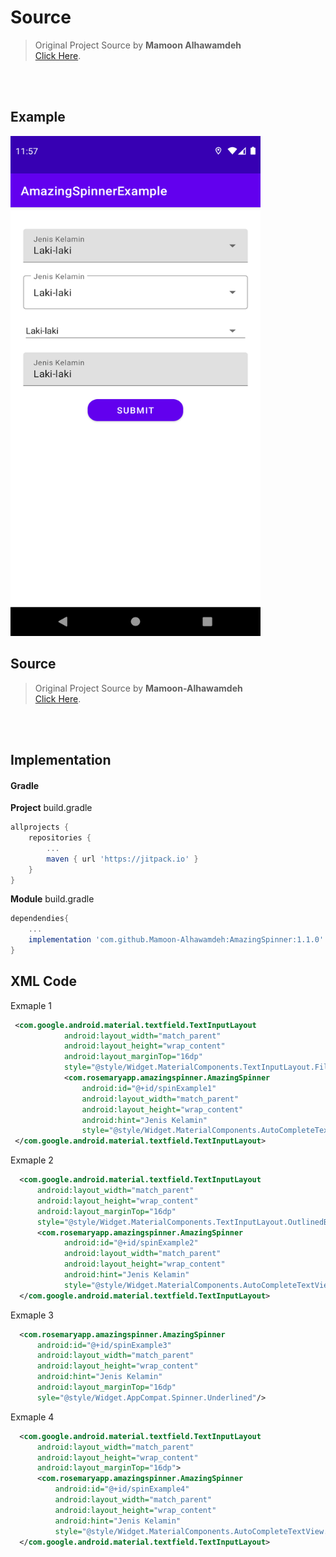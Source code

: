 
# Source

> Original Project Source by **Mamoon Alhawamdeh** <br>[Click Here](https://github.com/Mamoon-Alhawamdeh/AmazingSpinner).
<br>
<br>

## Example
<img src="https://github.com/bennyfajri/Android-AmazingSpinnerExample/blob/master/ss/ss1.png" alt="drawing" width="400" height="800"/>

## Source

> Original Project Source by **Mamoon-Alhawamdeh** <br> [Click Here](https://github.com/Mamoon-Alhawamdeh/AmazingSpinner).
<br>
<br>

## Implementation
#### Gradle
**Project** build.gradle
```gradle
allprojects {
    repositories {
        ...
        maven { url 'https://jitpack.io' }
    }
}
```
**Module** build.gradle
```gradle
dependendies{
    ...
    implementation 'com.github.Mamoon-Alhawamdeh:AmazingSpinner:1.1.0'
}

```


## XML Code
Exmaple 1
```xml
 <com.google.android.material.textfield.TextInputLayout
            android:layout_width="match_parent"
            android:layout_height="wrap_content"
            android:layout_marginTop="16dp"
            style="@style/Widget.MaterialComponents.TextInputLayout.FilledBox.ExposedDropdownMenu">
            <com.rosemaryapp.amazingspinner.AmazingSpinner
                android:id="@+id/spinExample1"
                android:layout_width="match_parent"
                android:layout_height="wrap_content"
                android:hint="Jenis Kelamin"
                style="@style/Widget.MaterialComponents.AutoCompleteTextView.FilledBox"/>
 </com.google.android.material.textfield.TextInputLayout>
```

Exmaple 2
```xml
  <com.google.android.material.textfield.TextInputLayout
      android:layout_width="match_parent"
      android:layout_height="wrap_content"
      android:layout_marginTop="16dp"
      style="@style/Widget.MaterialComponents.TextInputLayout.OutlinedBox.ExposedDropdownMenu">
      <com.rosemaryapp.amazingspinner.AmazingSpinner
            android:id="@+id/spinExample2"
            android:layout_width="match_parent"
            android:layout_height="wrap_content"
            android:hint="Jenis Kelamin"
            style="@style/Widget.MaterialComponents.AutoCompleteTextView.OutlinedBox" />
  </com.google.android.material.textfield.TextInputLayout>
```

Exmaple 3
```xml
  <com.rosemaryapp.amazingspinner.AmazingSpinner
      android:id="@+id/spinExample3"
      android:layout_width="match_parent"
      android:layout_height="wrap_content"
      android:hint="Jenis Kelamin"
      android:layout_marginTop="16dp"
      syle="@style/Widget.AppCompat.Spinner.Underlined"/>
```

Exmaple 4
```xml
  <com.google.android.material.textfield.TextInputLayout
      android:layout_width="match_parent"
      android:layout_height="wrap_content"
      android:layout_marginTop="16dp">
      <com.rosemaryapp.amazingspinner.AmazingSpinner
          android:id="@+id/spinExample4"
          android:layout_width="match_parent"
          android:layout_height="wrap_content"
          android:hint="Jenis Kelamin"
          style="@style/Widget.MaterialComponents.AutoCompleteTextView.FilledBox"/>
  </com.google.android.material.textfield.TextInputLayout>
```

